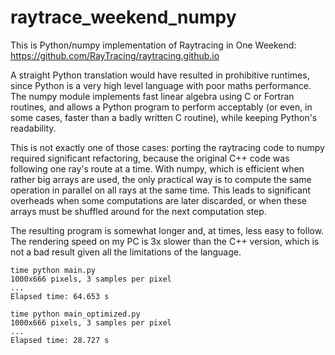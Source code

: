 # raytrace_weekend_numpy

This is Python/numpy implementation of Raytracing in One Weekend: https://github.com/RayTracing/raytracing.github.io

A straight Python translation would have resulted in prohibitive runtimes, since Python is a very high level language with poor maths performance. The numpy module implements fast linear algebra using C or Fortran routines, and allows a Python program to perform acceptably (or even, in some cases, faster than a badly written C routine), while keeping Python's readability.

This is not exactly one of those cases: porting the raytracing code to numpy required significant refactoring, because the original C++ code was following one ray's route at a time. With numpy, which is efficient when rather big arrays are used, the only practical way is to compute the same operation in parallel on all rays at the same time. This leads to significant overheads when some computations are later discarded, or when these arrays must be shuffled around for the next computation step.

The resulting program is somewhat longer and, at times, less easy to follow. The rendering speed on my PC is 3x slower than the C++ version, which is not a bad result given all the limitations of the language.

```
time python main.py
1000x666 pixels, 3 samples per pixel
...
Elapsed time: 64.653 s
```
```
time python main_optimized.py
1000x666 pixels, 3 samples per pixel
...
Elapsed time: 28.727 s
```

